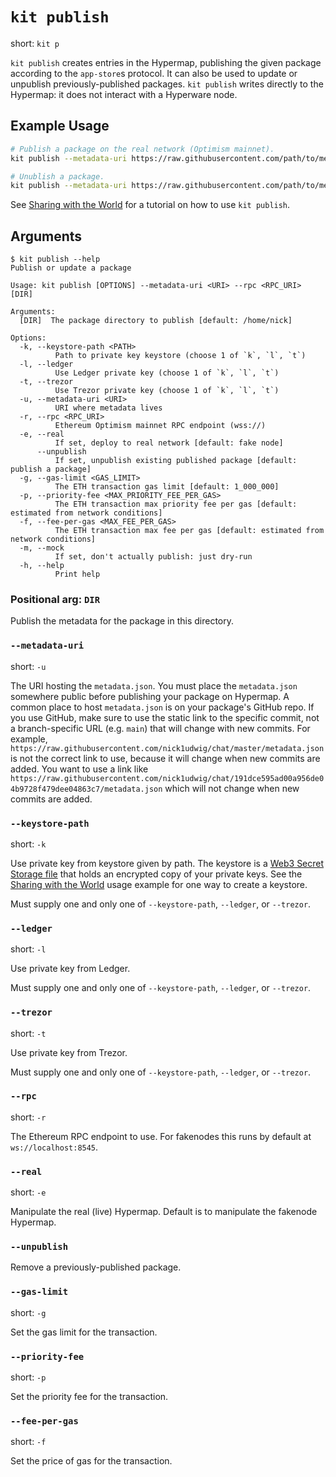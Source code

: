 # `kit publish`

short: `kit p`

`kit publish` creates entries in the Hypermap, publishing the given package according to the `app-store`s protocol.
It can also be used to update or unpublish previously-published packages.
`kit publish` writes directly to the Hypermap: it does not interact with a Hyperware node.

## Example Usage

```bash
# Publish a package on the real network (Optimism mainnet).
kit publish --metadata-uri https://raw.githubusercontent.com/path/to/metadata.json --keystore-path ~/.foundry/keystores/dev --rpc wss://opt-mainnet.g.alchemy.com/v2/<ALCHEMY_API_KEY> --real

# Unublish a package.
kit publish --metadata-uri https://raw.githubusercontent.com/path/to/metadata.json --keystore-path ~/.foundry/keystores/dev --rpc wss://opt-mainnet.g.alchemy.com/v2/<ALCHEMY_API_KEY> --real --unpublish
```

See [Sharing with the World](../my_first_app/chapter_5.md) for a tutorial on how to use `kit publish`.

## Arguments

```
$ kit publish --help
Publish or update a package

Usage: kit publish [OPTIONS] --metadata-uri <URI> --rpc <RPC_URI> [DIR]

Arguments:
  [DIR]  The package directory to publish [default: /home/nick]

Options:
  -k, --keystore-path <PATH>
          Path to private key keystore (choose 1 of `k`, `l`, `t`)
  -l, --ledger
          Use Ledger private key (choose 1 of `k`, `l`, `t`)
  -t, --trezor
          Use Trezor private key (choose 1 of `k`, `l`, `t`)
  -u, --metadata-uri <URI>
          URI where metadata lives
  -r, --rpc <RPC_URI>
          Ethereum Optimism mainnet RPC endpoint (wss://)
  -e, --real
          If set, deploy to real network [default: fake node]
      --unpublish
          If set, unpublish existing published package [default: publish a package]
  -g, --gas-limit <GAS_LIMIT>
          The ETH transaction gas limit [default: 1_000_000]
  -p, --priority-fee <MAX_PRIORITY_FEE_PER_GAS>
          The ETH transaction max priority fee per gas [default: estimated from network conditions]
  -f, --fee-per-gas <MAX_FEE_PER_GAS>
          The ETH transaction max fee per gas [default: estimated from network conditions]
  -m, --mock
          If set, don't actually publish: just dry-run
  -h, --help
          Print help
```

### Positional arg: `DIR`

Publish the metadata for the package in this directory.

### `--metadata-uri`

short: `-u`

The URI hosting the `metadata.json`.
You must place the `metadata.json` somewhere public before publishing your package on Hypermap.
A common place to host `metadata.json` is on your package's GitHub repo.
If you use GitHub, make sure to use the static link to the specific commit, not a branch-specific URL (e.g. `main`) that will change with new commits.
For example, `https://raw.githubusercontent.com/nick1udwig/chat/master/metadata.json` is not the correct link to use, because it will change when new commits are added.
You want to use a link like `https://raw.githubusercontent.com/nick1udwig/chat/191dce595ad00a956de04b9728f479dee04863c7/metadata.json` which will not change when new commits are added.

### `--keystore-path`

short: `-k`

Use private key from keystore given by path.
The keystore is a [Web3 Secret Storage file](https://ethereum.org/en/developers/docs/data-structures-and-encoding/web3-secret-storage/) that holds an encrypted copy of your private keys.
See the [Sharing with the World](../my_first_app/chapter_5.md) usage example for one way to create a keystore.

Must supply one and only one of `--keystore-path`, `--ledger`, or `--trezor`.

### `--ledger`

short: `-l`

Use private key from Ledger.

Must supply one and only one of `--keystore-path`, `--ledger`, or `--trezor`.

### `--trezor`

short: `-t`

Use private key from Trezor.

Must supply one and only one of `--keystore-path`, `--ledger`, or `--trezor`.

### `--rpc`

short: `-r`

The Ethereum RPC endpoint to use.
For fakenodes this runs by default at `ws://localhost:8545`.

### `--real`

short: `-e`

Manipulate the real (live) Hypermap.
Default is to manipulate the fakenode Hypermap.

### `--unpublish`

Remove a previously-published package.

### `--gas-limit`

short: `-g`

Set the gas limit for the transaction.

### `--priority-fee`

short: `-p`

Set the priority fee for the transaction.

### `--fee-per-gas`

short: `-f`

Set the price of gas for the transaction.
